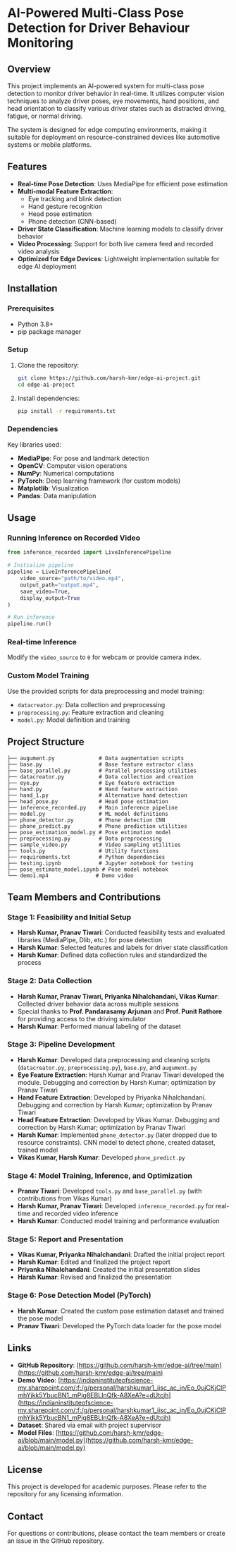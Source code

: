 # AI-Powered Multi-Class Pose Detection for Driver Behaviour Monitoring

## Overview

This project implements an AI-powered system for multi-class pose detection to monitor driver behavior in real-time. It utilizes computer vision techniques to analyze driver poses, eye movements, hand positions, and head orientation to classify various driver states such as distracted driving, fatigue, or normal driving.

The system is designed for edge computing environments, making it suitable for deployment on resource-constrained devices like automotive systems or mobile platforms.

## Features

- **Real-time Pose Detection**: Uses MediaPipe for efficient pose estimation
- **Multi-modal Feature Extraction**:
  - Eye tracking and blink detection
  - Hand gesture recognition
  - Head pose estimation
  - Phone detection (CNN-based)
- **Driver State Classification**: Machine learning models to classify driver behavior
- **Video Processing**: Support for both live camera feed and recorded video analysis
- **Optimized for Edge Devices**: Lightweight implementation suitable for edge AI deployment

## Installation

### Prerequisites

- Python 3.8+
- pip package manager

### Setup

1. Clone the repository:
   ```bash
   git clone https://github.com/harsh-kmr/edge-ai-project.git
   cd edge-ai-project
   ```

2. Install dependencies:
   ```bash
   pip install -r requirements.txt
   ```

### Dependencies

Key libraries used:
- **MediaPipe**: For pose and landmark detection
- **OpenCV**: Computer vision operations
- **NumPy**: Numerical computations
- **PyTorch**: Deep learning framework (for custom models)
- **Matplotlib**: Visualization
- **Pandas**: Data manipulation

## Usage

### Running Inference on Recorded Video

```python
from inference_recorded import LiveInferencePipeline

# Initialize pipeline
pipeline = LiveInferencePipeline(
    video_source="path/to/video.mp4",
    output_path="output.mp4",
    save_video=True,
    display_output=True
)

# Run inference
pipeline.run()
```

### Real-time Inference

Modify the `video_source` to `0` for webcam or provide camera index.

### Custom Model Training

Use the provided scripts for data preprocessing and model training:
- `datacreator.py`: Data collection and preprocessing
- `preprocessing.py`: Feature extraction and cleaning
- `model.py`: Model definition and training

## Project Structure

```
├── augument.py              # Data augmentation scripts
├── base.py                  # Base feature extractor class
├── base_parallel.py         # Parallel processing utilities
├── datacreator.py           # Data collection and creation
├── eye.py                   # Eye feature extraction
├── hand.py                  # Hand feature extraction
├── hand_1.py                # Alternative hand detection
├── head_pose.py             # Head pose estimation
├── inference_recorded.py    # Main inference pipeline
├── model.py                 # ML model definitions
├── phone_detector.py        # Phone detection CNN
├── phone_predict.py         # Phone prediction utilities
├── pose_estimation_model.py # Pose estimation model
├── preprocessing.py         # Data preprocessing
├── sample_video.py          # Video sampling utilities
├── tools.py                 # Utility functions
├── requirements.txt         # Python dependencies
├── testing.ipynb            # Jupyter notebook for testing
├── pose_estimate_model.ipynb # Pose model notebook
└── demo1.mp4               # Demo video
```

## Team Members and Contributions

### Stage 1: Feasibility and Initial Setup
- **Harsh Kumar, Pranav Tiwari**: Conducted feasibility tests and evaluated libraries (MediaPipe, Dlib, etc.) for pose detection
- **Harsh Kumar**: Selected features and labels for driver state classification
- **Harsh Kumar**: Defined data collection rules and standardized the process

### Stage 2: Data Collection
- **Harsh Kumar, Pranav Tiwari, Priyanka Nihalchandani, Vikas Kumar**: Collected driver behavior data across multiple sessions
- Special thanks to **Prof. Pandarasamy Arjunan** and **Prof. Punit Rathore** for providing access to the driving simulator
- **Harsh Kumar**: Performed manual labeling of the dataset

### Stage 3: Pipeline Development
- **Harsh Kumar**: Developed data preprocessing and cleaning scripts (`datacreator.py`, `preprocessing.py`), `base.py`, and `augument.py`
- **Eye Feature Extraction**: Harsh Kumar and Pranav Tiwari developed the module. Debugging and correction by Harsh Kumar; optimization by Pranav Tiwari
- **Hand Feature Extraction**: Developed by Priyanka Nihalchandani. Debugging and correction by Harsh Kumar; optimization by Pranav Tiwari
- **Head Feature Extraction**: Developed by Vikas Kumar. Debugging and correction by Harsh Kumar; optimization by Pranav Tiwari
- **Harsh Kumar**: Implemented `phone_detector.py` (later dropped due to resource constraints). CNN model to detect phone, created dataset, trained model
- **Vikas Kumar, Harsh Kumar**: Developed `phone_predict.py`

### Stage 4: Model Training, Inference, and Optimization
- **Pranav Tiwari**: Developed `tools.py` and `base_parallel.py` (with contributions from Vikas Kumar)
- **Harsh Kumar, Pranav Tiwari**: Developed `inference_recorded.py` for real-time and recorded video inference
- **Harsh Kumar**: Conducted model training and performance evaluation

### Stage 5: Report and Presentation
- **Vikas Kumar, Priyanka Nihalchandani**: Drafted the initial project report
- **Harsh Kumar**: Edited and finalized the project report
- **Priyanka Nihalchandani**: Created the initial presentation slides
- **Harsh Kumar**: Revised and finalized the presentation

### Stage 6: Pose Detection Model (PyTorch)
- **Harsh Kumar**: Created the custom pose estimation dataset and trained the pose model
- **Pranav Tiwari**: Developed the PyTorch data loader for the pose model

## Links

- **GitHub Repository**: [https://github.com/harsh-kmr/edge-ai/tree/main](https://github.com/harsh-kmr/edge-ai/tree/main)
- **Demo Video**: [https://indianinstituteofscience-my.sharepoint.com/:f:/g/personal/harshkumar1_iisc_ac_in/Eo_0ujCKjClPmhYjkk5YbucBN1_mPig8EBLInQfk-A8XeA?e=dUtcjh](https://indianinstituteofscience-my.sharepoint.com/:f:/g/personal/harshkumar1_iisc_ac_in/Eo_0ujCKjClPmhYjkk5YbucBN1_mPig8EBLInQfk-A8XeA?e=dUtcjh)
- **Dataset**: Shared via email with project supervisor
- **Model Files**: [https://github.com/harsh-kmr/edge-ai/blob/main/model.py](https://github.com/harsh-kmr/edge-ai/blob/main/model.py)

## License

This project is developed for academic purposes. Please refer to the repository for any licensing information.

## Contact

For questions or contributions, please contact the team members or create an issue in the GitHub repository.
